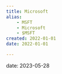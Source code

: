 ```yaml
---
title: Microsoft
alias:
    - MSFT
    - Microsoft
    - $MSFT
created: 2022-01-01
date: 2022-01-01

---
```



date: 2023-05-28
